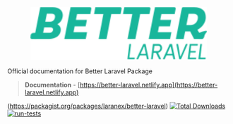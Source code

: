 <p align="center"><a href="https://better-laravel.netlify.app" target="_blank"><img src="src/public/logo.svg" width="400"></a></p>


Official documentation for Better Laravel Package


> **Documentation** - [https://better-laravel.netlify.app](https://better-laravel.netlify.app)

(https://packagist.org/packages/laranex/better-laravel)
[![Total Downloads](https://img.shields.io/packagist/dt/laranex/better-laravel.svg?style=flat-square)](https://packagist.org/packages/laranex/better-laravel)
[![run-tests](https://github.com/laranex/better-laravel/actions/workflows/run-tests.yml/badge.svg)](https://github.com/laranex/better-laravel/actions/workflows/run-tests.yml)


